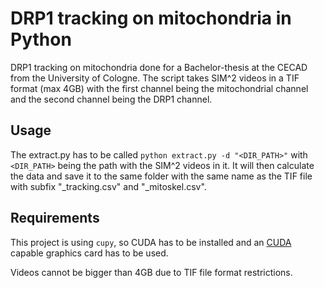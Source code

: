 # DRP1 tracking on mitochondria in Python

DRP1 tracking on mitochondria done for a Bachelor-thesis at the CECAD from the University of Cologne.
The script takes SIM^2 videos in a TIF format (max 4GB) with the first channel being
the mitochondrial channel and the second channel being the DRP1 channel.

## Usage

The extract.py has to be called `python extract.py -d "<DIR_PATH>"` with `<DIR_PATH>` being the path with
the SIM^2 videos in it. It will then calculate the data and save it to the same folder with the same name
as the TIF file with subfix "_tracking.csv" and "_mitoskel.csv".

## Requirements

This project is using `cupy`, so CUDA has to be installed and an
[CUDA](https://developer.nvidia.com/cuda-toolkit) capable graphics card has to be used.

Videos cannot be bigger than 4GB due to TIF file format restrictions.

